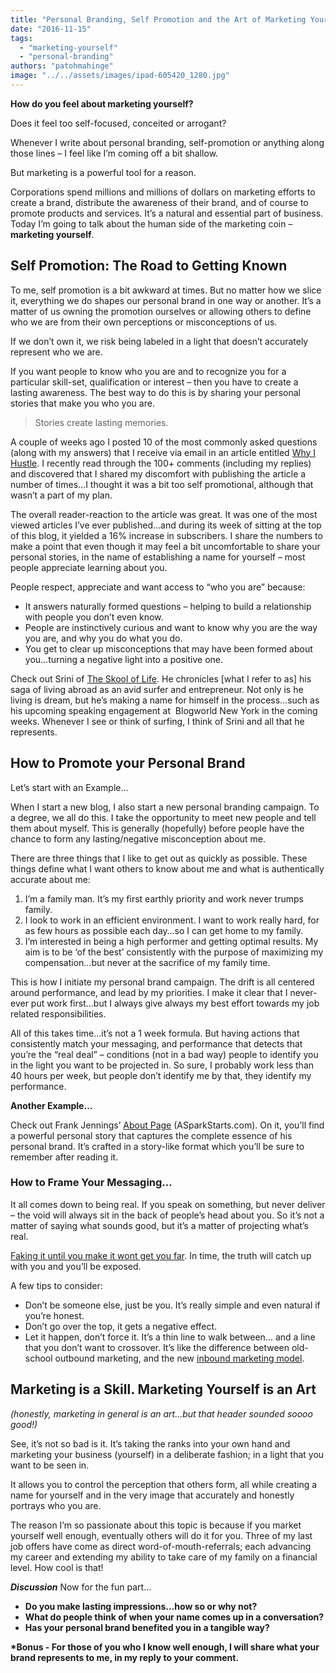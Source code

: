 ```yaml
---
title: "Personal Branding, Self Promotion and the Art of Marketing Yourself"
date: "2016-11-15"
tags: 
  - "marketing-yourself"
  - "personal-branding"
authors: "patohmahinge"
image: "../../assets/images/ipad-605420_1280.jpg"
---
```


**How do you feel about marketing yourself?**

Does it feel too self-focused, conceited or arrogant?

Whenever I write about personal branding, self-promotion or anything along those lines – I feel like I’m coming off a bit shallow.

But marketing is a powerful tool for a reason.

Corporations spend millions and millions of dollars on marketing efforts to create a brand, distribute the awareness of their brand, and of course to promote products and services. It’s a natural and essential part of business. Today I’m going to talk about the human side of the marketing coin – **marketing yourself**.

## Self Promotion: The Road to Getting Known

To me, self promotion is a bit awkward at times. But no matter how we slice it, everything we do shapes our personal brand in one way or another. It’s a matter of us owning the promotion ourselves or allowing others to define who we are from their own perceptions or misconceptions of us.

If we don’t own it, we risk being labeled in a light that doesn’t accurately represent who we are.

If you want people to know who you are and to recognize you for a particular skill-set, qualification or interest – then you have to create a lasting awareness. The best way to do this is by sharing your personal stories that make you who you are.

> Stories create lasting memories.

A couple of weeks ago I posted 10 of the most commonly asked questions (along with my answers) that I receive via email in an article entitled [Why I Hustle](https://mahinge.com/why-i-hustle/). I recently read through the 100+ comments (including my replies) and discovered that I shared my discomfort with publishing the article a number of times…I thought it was a bit too self promotional, although that wasn’t a part of my plan.

The overall reader-reaction to the article was great. It was one of the most viewed articles I’ve ever published…and during its week of sitting at the top of this blog, it yielded a 16% increase in subscribers. I share the numbers to make a point that even though it may feel a bit uncomfortable to share your personal stories, in the name of establishing a name for yourself – most people appreciate learning about you.

People respect, appreciate and want access to “who you are” because:

- It answers naturally formed questions – helping to build a relationship with people you don’t even know.
- People are instinctively curious and want to know why you are the way you are, and why you do what you do.
- You get to clear up misconceptions that may have been formed about you…turning a negative light into a positive one.

Check out Srini of [The Skool of Life](http://theskooloflife.com/wordpress/). He chronicles \[what I refer to as\] his saga of living abroad as an avid surfer and entrepreneur. Not only is he living is dream, but he’s making a name for himself in the process…such as his upcoming speaking engagement at  Blogworld New York in the coming weeks. Whenever I see or think of surfing, I think of Srini and all that he represents.

## How to Promote your Personal Brand

Let’s start with an Example…

When I start a new blog, I also start a new personal branding campaign. To a degree, we all do this. I take the opportunity to meet new people and tell them about myself. This is generally (hopefully) before people have the chance to form any lasting/negative misconception about me.

There are three things that I like to get out as quickly as possible. These things define what I want others to know about me and what is authentically accurate about me:

1. I’m a family man. It’s my first earthly priority and work never trumps family.
2. I look to work in an efficient environment. I want to work really hard, for as few hours as possible each day…so I can get home to my family.
3. I’m interested in being a high performer and getting optimal results. My aim is to be ‘of the best’ consistently with the purpose of maximizing my compensation…but never at the sacrifice of my family time.

This is how I initiate my personal brand campaign. The drift is all centered around performance, and lead by my priorities. I make it clear that I never-ever put work first…but I always give always my best effort towards my job related responsibilities.

All of this takes time…it’s not a 1 week formula. But having actions that consistently match your messaging, and performance that detects that you’re the “real deal” – conditions (not in a bad way) people to identify you in the light you want to be projected in. So sure, I probably work less than 40 hours per week, but people don’t identify me by that, they identify my performance.

**Another Example…**

Check out Frank Jennings’ [About Page](http://www.asparkstarts.com/about/frank/) (ASparkStarts.com). On it, you’ll find a powerful personal story that captures the complete essence of his personal brand. It’s crafted in a story-like format which you’ll be sure to remember after reading it.

### How to Frame Your Messaging…

It all comes down to being real. If you speak on something, but never deliver – the void will always sit in the back of people’s head about you. So it’s not a matter of saying what sounds good, but it’s a matter of projecting what’s real.

[Faking it until you make it wont get you far](https://mahinge.com/should-you-fake-it-to-make-it/). In time, the truth will catch up with you and you’ll be exposed.

A few tips to consider:

- Don’t be someone else, just be you. It’s really simple and even natural if you’re honest.
- Don’t go over the top, it gets a negative effect.
- Let it happen, don’t force it. It’s a thin line to walk between… and a line that you don’t want to crossover. It’s like the difference between old-school outbound marketing, and the new [inbound marketing model](http://www.thesaleslion.com/ways-content-marketing-change-company-life/).

## Marketing is a Skill. Marketing Yourself is an Art

_(honestly, marketing in general is an art…but that header sounded soooo good!)_

See, it’s not so bad is it. It’s taking the ranks into your own hand and marketing your business (yourself) in a deliberate fashion; in a light that you want to be seen in.

It allows you to control the perception that others form, all while creating a name for yourself and in the very image that accurately and honestly portrays who you are.

The reason I’m so passionate about this topic is because if you market yourself well enough, eventually others will do it for you. Three of my last job offers have come as direct word-of-mouth-referrals; each advancing my career and extending my ability to take care of my family on a financial level. How cool is that!

**_Discussion_** Now for the fun part…

- **Do you make lasting impressions…how so or why not?**
- **What do people think of when your name comes up in a conversation?**
- **Has your personal brand benefited you in a tangible way?**

**\*Bonus - For those of you who I know well enough, I will share what your brand represents to me, in my reply to your comment.**
